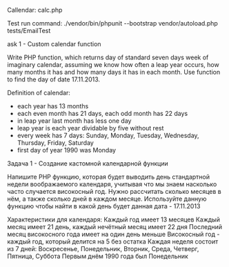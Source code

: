 Callendar: calc.php

Test run command: ./vendor/bin/phpunit --bootstrap vendor/autoload.php tests/EmailTest

ask 1 - Custom calendar function

Write PHP function, which returns day of standard seven days week of imaginary calendar, assuming we know how often a leap year occurs, how many months it has and how many days it has in each month. Use function to find the day of date 17.11.2013.

Definition of calendar:

- each year has 13 months
- each even month has 21 days, each odd month has 22 days
- in leap year last month has less one day
- leap year is each year dividable by five without rest
- every week has 7 days: Sunday, Monday, Tuesday, Wednesday, Thursday, Friday, Saturday
- first day of year 1990 was Monday  


Задача 1 - Создание кастомной календарной функции

Напишите PHP функцию, которая будет выводить день стандартной недели воображаемого календаря, учитывая что мы знаем насколько часто случается високосный год. Нужно рассчитать сколько месяцев в нём, а также сколько дней в каждом месяце. Используйте данную функцию чтобы найти в какой день будет данная дата - 17.11.2013

Характеристики для календаря:
Каждый год имеет 13 месяцев
Каждый месяц имеет 21 день, каждый нечётный месяц имеет 22 дня
Последний месяц високосного года имеет на один день меньше
Високосный год - каждый год, который делится на 5 без остатка
Каждая неделя состоит из 7 дней: Воскресенье, Понедельник, Вторник, Среда, Четверг, Пятница, Суббота
Первым днём 1990 года был Понедельник
